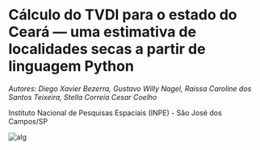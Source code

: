 # **Cálculo do TVDI para o estado do Ceará — uma estimativa de localidades secas a partir de linguagem Python**

*Autores: Diego Xavier Bezerra, Gustavo Willy Nagel, Raíssa Caroline dos Santos Teixeira, Stella Correia Cesar Coelho*


Instituto Nacional de Pesquisas Espaciais (INPE) - São José dos Campos/SP

![alg](https://docs.google.com/uc?export=download&id=1x-u197nO0fc5QyZcH0Fr2W9hmWYM7wji)
